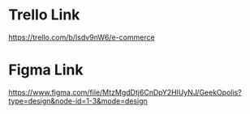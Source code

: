 # Trello Link

https://trello.com/b/Isdv9nW6/e-commerce

# Figma Link

https://www.figma.com/file/MtzMgdDtj6CnDpY2HlUyNJ/GeekOpolis?type=design&node-id=1-3&mode=design
